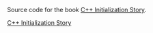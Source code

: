 Source code for the book [C++ Initialization Story](https://leanpub.com/cppinitbook).

[C++ Initialization Story](s_hero.png)


